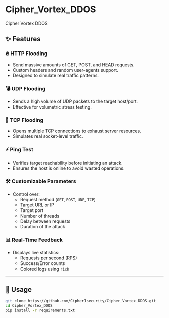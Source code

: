 # Cipher_Vortex_DDOS
Cipher Vortex DDOS

## ✨ Features

### 🔥 HTTP Flooding
- Send massive amounts of GET, POST, and HEAD requests.
- Custom headers and random user-agents support.
- Designed to simulate real traffic patterns.

### 💣 UDP Flooding
- Sends a high volume of UDP packets to the target host/port.
- Effective for volumetric stress testing.

### 📡 TCP Flooding
- Opens multiple TCP connections to exhaust server resources.
- Simulates real socket-level traffic.

### ⚡ Ping Test
- Verifies target reachability before initiating an attack.
- Ensures the host is online to avoid wasted operations.

### 🛠 Customizable Parameters
- Control over:
  - Request method (`GET`, `POST`, `UDP`, `TCP`)
  - Target URL or IP
  - Target port
  - Number of threads
  - Delay between requests
  - Duration of the attack

### 📊 Real-Time Feedback
- Displays live statistics:
  - Requests per second (RPS)
  - Success/Error counts
  - Colored logs using `rich`

---

## 🔧 Usage

```bash
git clone https://github.com/Cipher1security/Cipher_Vortex_DDOS.git
cd Cipher_Vortex_DDOS
pip install -r requirements.txt
```
